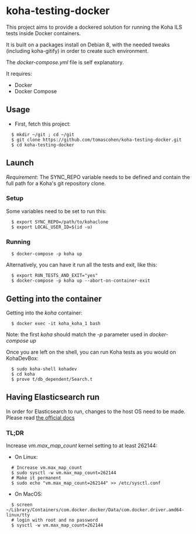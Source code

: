 # koha-testing-docker

This project aims to provide a dockered solution for running the Koha ILS
tests inside Docker containers.

It is built on a packages install on Debian 8, with the needed tweaks (including koha-gitify)
in order to create such environment.

The *docker-compose.yml* file is self explanatory.

It requires:
- Docker
- Docker Compose

## Usage

* First, fetch this project:

```
  $ mkdir ~/git ; cd ~/git
  $ git clone https://github.com/tomascohen/koha-testing-docker.git
  $ cd koha-testing-docker
```

## Launch

*Requirement*: The SYNC_REPO variable needs to be defined and contain the full path
for a Koha's git repository clone.

### Setup

Some variables need to be set to run this:

```
  $ export SYNC_REPO=/path/to/kohaclone
  $ export LOCAL_USER_ID=$(id -u)
```

### Running

```
  $ docker-compose -p koha up
```

Alternatively, you can have it run all the tests and exit, like this:

```
  $ export RUN_TESTS_AND_EXIT="yes"
  $ docker-compose -p koha up --abort-on-container-exit
```

## Getting into the container

Getting into the _koha_ container:

```
  $ docker exec -it koha_koha_1 bash
```

Note: the first _koha_ should match the _-p_ parameter used in _docker-compose up_


Once you are left on the shell, you can run Koha tests as you would on KohaDevBox:


```
  $ sudo koha-shell kohadev
  $ cd koha
  $ prove t/db_dependent/Search.t
```


## Having Elasticsearch run

In order for Elasticsearch to run, changes to the host OS need to be made. Please read
[the official docs](https://www.elastic.co/guide/en/elasticsearch/reference/current/docker.html#docker-cli-run-prod-mode)

### TL;DR
Increase *vm.max_map_count* kernel setting to at least 262144:

* On Linux:
```
  # Increase vm.max_map_count
  $ sudo sysctl -w vm.max_map_count=262144
  # Make it permanent
  $ sudo echo "vm.max_map_count=262144" >> /etc/sysctl.conf

```

* On MacOS:
```
  $ screen ~/Library/Containers/com.docker.docker/Data/com.docker.driver.amd64-linux/tty
  # login with root and no password
  $ sysctl -w vm.max_map_count=262144
```

